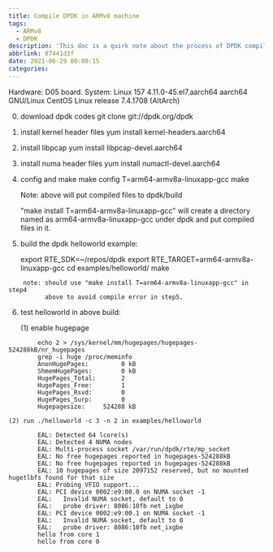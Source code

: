 ```yaml
---
title: Compile DPDK in ARMv8 machine
tags:
  - ARMv8
  - DPDK
description: 'This doc is a quirk note about the process of DPDK compile in ARMv8 machine. '
abbrlink: 87441d3f
date: 2021-06-29 00:00:15
categories:
---
```


Hardware: D05 board.
System: Linux 157 4.11.0-45.el7.aarch64 aarch64 GNU/Linux
		CentOS Linux release 7.4.1708 (AltArch) 
	
0. download dpdk codes
	git clone git://dpdk.org/dpdk

1. install kernel header files
	yum install kernel-headers.aarch64

2. install libpcap
	yum install libpcap-devel.aarch64

3. install numa header files
	yum install numactl-devel.aarch64

4. config and make
	make config T=arm64-armv8a-linuxapp-gcc
	make

	Note: above will put compiled files to dpdk/build

	"make install T=arm64-armv8a-linuxapp-gcc" will create a directory
	named as arm64-armv8a-linuxapp-gcc under dpdk and put compiled files
	in it.

5. build the dpdk helloworld example:

	export RTE_SDK=~/repos/dpdk
	export RTE_TARGET=arm64-armv8a-linuxapp-gcc
	cd examples/helloworld/
	make
```
	note: should use "make install T=arm64-armv8a-linuxapp-gcc" in step4
	      above to avoid compile error in step5.
```

6. test helloworld in above build:

	(1) enable hugepage
```
		echo 2 > /sys/kernel/mm/hugepages/hugepages-524288kB/nr_hugepages
		grep -i huge /proc/meminfo
		AnonHugePages:         0 kB
		ShmemHugePages:        0 kB
		HugePages_Total:       2
		HugePages_Free:        1
		HugePages_Rsvd:        0
		HugePages_Surp:        0
		Hugepagesize:     524288 kB
```
	(2) run ./helloworld -c 3 -n 2 in examples/helloworld
```
		EAL: Detected 64 lcore(s)
		EAL: Detected 4 NUMA nodes
		EAL: Multi-process socket /var/run/dpdk/rte/mp_socket
		EAL: No free hugepages reported in hugepages-524288kB
		EAL: No free hugepages reported in hugepages-524288kB
		EAL: 10 hugepages of size 2097152 reserved, but no mounted hugetlbfs found for that size
		EAL: Probing VFIO support...
		EAL: PCI device 0002:e9:00.0 on NUMA socket -1
		EAL:   Invalid NUMA socket, default to 0
		EAL:   probe driver: 8086:10fb net_ixgbe
		EAL: PCI device 0002:e9:00.1 on NUMA socket -1
		EAL:   Invalid NUMA socket, default to 0
		EAL:   probe driver: 8086:10fb net_ixgbe
		hello from core 1
		hello from core 0
```
